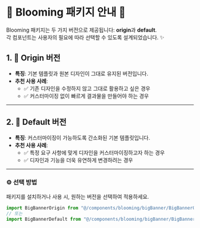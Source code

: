 # 🌸 Blooming 패키지 안내 🌸

Blooming 패키지는 두 가지 버전으로 제공됩니다: **origin**과 **default**.  
각 컴포넌트는 사용자의 필요에 따라 선택할 수 있도록 설계되었습니다. ✨

## 1. 🌟 Origin 버전
- **특징**: 기본 템플릿과 원본 디자인이 그대로 유지된 버전입니다.
- **추천 사용 사례**:
    - ✅ 기존 디자인을 수정하지 않고 그대로 활용하고 싶은 경우
    - ✅ 커스터마이징 없이 빠르게 결과물을 만들어야 하는 경우

---

## 2. 🎨 Default 버전
- **특징**: 커스터마이징이 가능하도록 간소화된 기본 템플릿입니다.
- **추천 사용 사례**:
    - ✅ 특정 요구 사항에 맞게 디자인을 커스터마이징하고자 하는 경우
    - ✅ 디자인과 기능을 더욱 유연하게 변경하려는 경우

---

### ⚙️ 선택 방법
패키지를 설치하거나 사용 시, 원하는 버전을 선택하여 적용하세요.
```js
import BigBannerOrigin from "@/components/blooming/bigBanner/BigBannerOrigin.vue";
// 또는
import BigBannerDefault from "@/components/blooming/bigBanner/BigBannerDefault.vue";